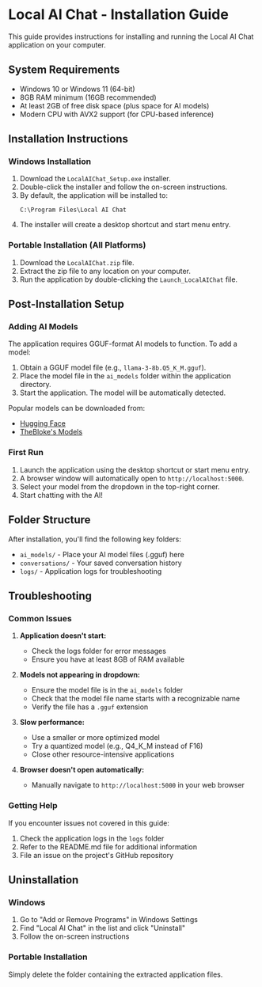 # Local AI Chat - Installation Guide

This guide provides instructions for installing and running the Local AI Chat application on your computer.

## System Requirements

- Windows 10 or Windows 11 (64-bit)
- 8GB RAM minimum (16GB recommended)
- At least 2GB of free disk space (plus space for AI models)
- Modern CPU with AVX2 support (for CPU-based inference)

## Installation Instructions

### Windows Installation

1. Download the `LocalAIChat_Setup.exe` installer.
2. Double-click the installer and follow the on-screen instructions.
3. By default, the application will be installed to:
   ```
   C:\Program Files\Local AI Chat
   ```
4. The installer will create a desktop shortcut and start menu entry.

### Portable Installation (All Platforms)

1. Download the `LocalAIChat.zip` file.
2. Extract the zip file to any location on your computer.
3. Run the application by double-clicking the `Launch_LocalAIChat` file.

## Post-Installation Setup

### Adding AI Models

The application requires GGUF-format AI models to function. To add a model:

1. Obtain a GGUF model file (e.g., `llama-3-8b.Q5_K_M.gguf`).
2. Place the model file in the `ai_models` folder within the application directory.
3. Start the application. The model will be automatically detected.

Popular models can be downloaded from:

- [Hugging Face](https://huggingface.co/models?sort=downloads&search=gguf)
- [TheBloke's Models](https://huggingface.co/TheBloke)

### First Run

1. Launch the application using the desktop shortcut or start menu entry.
2. A browser window will automatically open to `http://localhost:5000`.
3. Select your model from the dropdown in the top-right corner.
4. Start chatting with the AI!

## Folder Structure

After installation, you'll find the following key folders:

- `ai_models/` - Place your AI model files (.gguf) here
- `conversations/` - Your saved conversation history
- `logs/` - Application logs for troubleshooting

## Troubleshooting

### Common Issues

1. **Application doesn't start:**

   - Check the logs folder for error messages
   - Ensure you have at least 8GB of RAM available

2. **Models not appearing in dropdown:**

   - Ensure the model file is in the `ai_models` folder
   - Check that the model file name starts with a recognizable name
   - Verify the file has a `.gguf` extension

3. **Slow performance:**

   - Use a smaller or more optimized model
   - Try a quantized model (e.g., Q4_K_M instead of F16)
   - Close other resource-intensive applications

4. **Browser doesn't open automatically:**
   - Manually navigate to `http://localhost:5000` in your web browser

### Getting Help

If you encounter issues not covered in this guide:

1. Check the application logs in the `logs` folder
2. Refer to the README.md file for additional information
3. File an issue on the project's GitHub repository

## Uninstallation

### Windows

1. Go to "Add or Remove Programs" in Windows Settings
2. Find "Local AI Chat" in the list and click "Uninstall"
3. Follow the on-screen instructions

### Portable Installation

Simply delete the folder containing the extracted application files.

